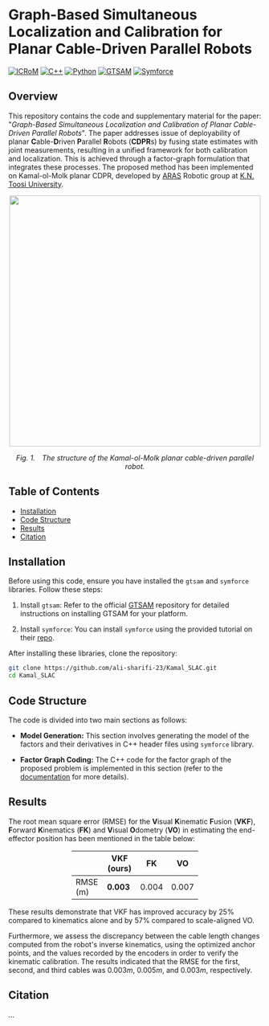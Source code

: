 # Graph-Based Simultaneous Localization and Calibration for Planar Cable-Driven Parallel Robots

[![ICRoM](https://img.shields.io/badge/Conference-ICRoM-orange)](https://icrom.ir/)
[![C++](https://img.shields.io/badge/Language-C++-blue.svg)](https://isocpp.org/)
[![Python](https://img.shields.io/badge/Language-Python-green.svg)](https://www.python.org/)
[![GTSAM](https://img.shields.io/badge/Library-GTSAM-brightgreen.svg)](https://gtsam.org/)
[![Symforce](https://img.shields.io/badge/Library-Symforce-yellow.svg)](https://symforce.org/)

## Overview
This repository contains the code and supplementary material for the paper: "*Graph-Based Simultaneous Localization and Calibration of Planar Cable-Driven Parallel Robots*". The paper addresses issue of deployability of planar **C**able-**D**riven **P**arallel **R**obots (**CDPR**s) by fusing state estimates with joint measurements, resulting in a unified framework for both calibration and localization. This is achieved through a factor-graph formulation that integrates these processes. The proposed method has been implemented on Kamal-ol-Molk planar CDPR, developed by [ARAS](https://aras.kntu.ac.ir/) Robotic group at [K.N. Toosi University](https://kntu.ac.ir/).

<div align="center">
    <img src="Kamal Structure.jpg" width="500"/>
    <p><em>Fig. 1.&emsp;The structure of the Kamal-ol-Molk planar cable-driven parallel robot.</em></p>
</div>

## Table of Contents
- [Installation](#installation)
- [Code Structure](#code-structure)
- [Results](#results)
- [Citation](#citation)

## Installation

Before using this code, ensure you have installed the `gtsam` and `symforce` libraries. Follow these steps:

1. Install `gtsam`:
   Refer to the official [GTSAM](https://github.com/borglab/gtsam) repository for detailed instructions on installing GTSAM for your platform.

2. Install `symforce`:
   You can install `symforce` using the provided tutorial on their [repo](https://github.com/symforce-org/symforce).

After installing these libraries, clone the repository:
```bash
git clone https://github.com/ali-sharifi-23/Kamal_SLAC.git
cd Kamal_SLAC
```

## Code Structure
The code is divided into two main sections as follows:

- **Model Generation:** This section involves generating the model of the factors and their derivatives in C++ header files using `symforce` library.

- **Factor Graph Coding:** The C++ code for the factor graph of the proposed problem is implemented in this section (refer to the [documentation](kamal_factor_graph/README.md) for more details).

## Results
The root mean square error (RMSE) for the **V**isual **K**inematic **F**usion (**VKF**), **F**orward **K**inematics (**FK**) and **V**isual **O**dometry (**VO**) in estimating the end-effector position has been mentioned in the table below:

<div style="margin-left: auto;
            margin-right: auto;
            width: 50%">

||VKF (ours)|FK|VO|
|--|--|--|--|
|RMSE (m)|**$0.003$**|$0.004$|$0.007$|
</div>

These results demonstrate that VKF has improved accuracy by $25\%$ compared to kinematics alone and by $57\%$ compared to scale-aligned VO.

Furthermore, we assess the discrepancy between the cable length changes computed from the robot's inverse kinematics, using the optimized anchor points, and the values recorded by the encoders in order to verify the kinematic calibration. The results indicated that the RMSE for the first, second, and third cables was $0.003m$, $0.005m$, and $0.003m$, respectively.

## Citation
...
